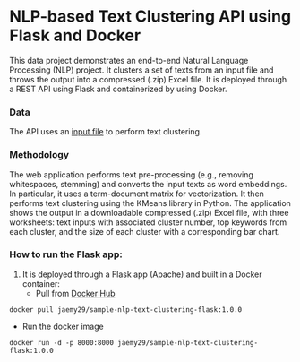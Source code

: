 # NLP-based Text Clustering API using Flask and Docker
This data project demonstrates an end-to-end Natural Language Processing (NLP) project. It clusters a set of texts from an input file and throws the output into a compressed (.zip) Excel file. It is deployed through a REST API using Flask and containerized by using Docker.

### Data
The API uses an [input file](https://drive.google.com/file/d/1HL5hNKcHg1vytkMUUnaJPuXWQDMPN3sf) to perform text clustering.

### Methodology
The web application performs text pre-processing (e.g., removing whitespaces, stemming) and converts the input texts as word embeddings. In particular, it uses a term-document matrix for vectorization. It then performs text clustering using the KMeans library in Python. The application shows the output in a downloadable compressed (.zip) Excel file, with three worksheets: text inputs with associated cluster number, top keywords from each cluster, and the size of each cluster with a corresponding bar chart.

### How to run the Flask app:
1. It is deployed through a Flask app (Apache) and built in a Docker container:
   - Pull from [Docker Hub](www.hub.docker.com)
  ```
  docker pull jaemy29/sample-nlp-text-clustering-flask:1.0.0
  ```
  - Run the docker image
  ```
  docker run -d -p 8000:8000 jaemy29/sample-nlp-text-clustering-flask:1.0.0
  ```

